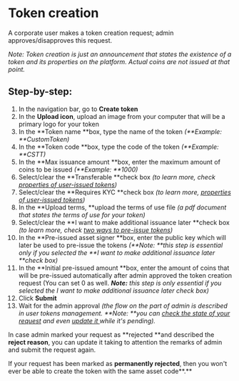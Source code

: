 


# Token creation

A corporate user makes a token creation request; admin approves/disapproves this request.

_Note: Token creation is just an announcement that states the existence of a token and its properties on the platform. Actual coins are not issued at that point._


## Step-by-step:



1.  In the navigation bar, go to **Create token**
1.  In the **Upload icon**, upload an image from your computer that will be a primary logo for your token
1.  In the **Token name **box, type the name of the token _(**Example: **CustomToken)_
1.  In the **Token code **box, type the code of the token _(**Example: **CSTT)_
1.  In the **Max issuance amount **box, enter the maximum amount of coins to be issued _(**Example: **1000)_
1.  Select/clear the **Transferable **check box _(to learn more, check [properties of user-issued tokens](./properties-of-user-issued-tokens.html))_
1.  Select/clear the **Requires KYC **check box _(to learn more, [properties of user-issued tokens](./properties-of-user-issued-tokens.html))_
1.  In the **Upload terms, **upload the terms of use file _(a pdf document that states the terms of use for your token)_
1.  Select/clear the **I want to make additional issuance later **check box _(to learn more, check [two ways to pre-issue tokens](./the-two-ways-to-pre-issue-tokens.html))_
1.  In the **Pre-issued asset signer **box, enter the public key which will later be used to pre-issue the tokens _(**Note: **this step is essential only if you selected the **I want to make additional issuance later **check box)_
1.  In the **Initial pre-issued amount **box, enter the amount of coins that will be pre-issued automatically after admin approved the token creation request (You can set 0 as well. _**Note:** this step is only essential if you selected the I want to make additional issuance later check box)_
1.  Click **Submit** 
1.  Wait for the admin approval _(the flow on the part of admin is described in user tokens management. **Note: **you can [check the state of your request](./check-the-state-of-the-requests.html) and even [update it ](./update-the-token-creation-request.html) while it's pending)._

In case admin marked your request as **rejected **and described the **reject reason**, you can update it taking to attention the remarks of admin and submit the request again. 

If your request has been marked as **permanently rejected**, then you won't ever be able to create the token with the same asset code**.**
